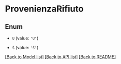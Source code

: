 # ProvenienzaRifiuto


## Enum

* `U` (value: `'U'`)

* `S` (value: `'S'`)

[[Back to Model list]](../README.md#documentation-for-models) [[Back to API list]](../README.md#documentation-for-api-endpoints) [[Back to README]](../README.md)


